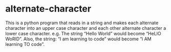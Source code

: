 # alternate-character
This is a python program that reads in a string and makes each alternate character into an upper case character and each other alternate character a lower case character. e.g. The string “Hello World” would become “HeLlO WoRlD”. Also, the string: “I am learning to code” would become “i AM learning TO code”.
